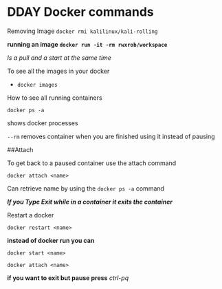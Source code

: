 # DDAY Docker commands 

 Removing Image  `docker rmi kalilinux/kali-rolling`

**running an image `docker run -it -rm rwxrob/workspace`**

*Is a pull and a start at the same time*

To see all the images in your docker 

*  `docker images`

How to see all running containers

`docker ps -a`

shows docker processes 

`--rm` removes container when you are finished using it instead of pausing

##Attach 

To get back to a paused container use the attach command 

`docker attach <name>`

Can retrieve name by using the `docker ps -a` command

***If you Type Exit while in a container it exits the container***

Restart a docker

`docker restart <name>`

**instead of docker run you can**

`docker start <name>`

`docker attach <name>`

**if you want to exit but pause press** *ctrl-pq*
